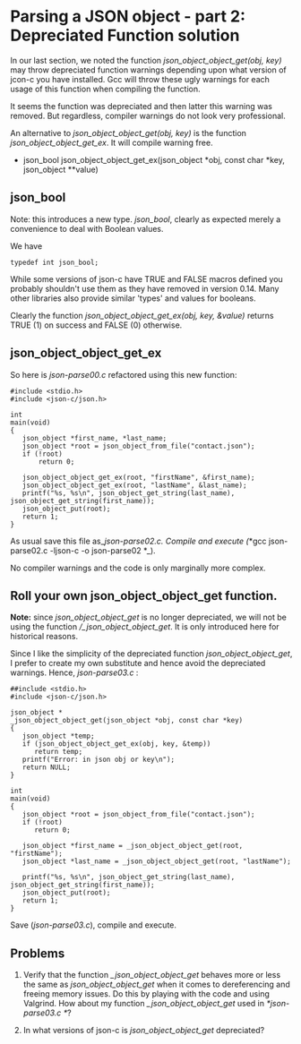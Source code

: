 # Parsing a JSON object - part 2: Depreciated Function solution

In our last section, we noted the function _*json_object_object_get(obj, key)*_ may throw depreciated function warnings depending upon what version of jcon-c you have installed. Gcc will throw these ugly warnings for each usage of this function when compiling the function.

It seems the function was depreciated and then latter this warning was removed. But regardless, compiler warnings do not look very professional.

An alternative to _*json_object_object_get(obj, key)*_  is the function _*json_object_object_get_ex*_. It will compile warning free.

- json_bool json_object_object_get_ex(json_object \*obj, const char *key, json_object \*\*value)

## json_bool

Note: this introduces a new type. _*json_bool*_, clearly as expected merely a convenience to deal with Boolean values.

We have
```
typedef int json_bool;
```
While some versions of json-c have TRUE and FALSE macros defined you probably shouldn't use them as they have removed in version 0.14. Many other libraries also provide similar 'types' and values for booleans.

Clearly the function _*json_object_object_get_ex(obj, key, &value)*_ returns TRUE (1) on success and FALSE (0) otherwise.

## json_object_object_get_ex

So here is _*json-parse00.c*_ refactored using this new function:

```
#include <stdio.h>
#include <json-c/json.h>

int 
main(void)
{
   json_object *first_name, *last_name;
   json_object *root = json_object_from_file("contact.json");
   if (!root)
       return 0;
       
   json_object_object_get_ex(root, "firstName", &first_name);
   json_object_object_get_ex(root, "lastName", &last_name);
   printf("%s, %s\n", json_object_get_string(last_name), json_object_get_string(first_name));
   json_object_put(root);
   return 1;
}

```

As usual save this file as_*json-parse02.c*_. Compile and  execute (_*gcc json-parse02.c -ljson-c -o json-parse02 *_).

No compiler warnings and the code is only marginally more complex.

## Roll your own json_object_object_get function.

**Note:** since _*json_object_object_get*_ is no longer depreciated, we will not be using the function _*/_json_object_object_get*_. It is only introduced here for historical reasons.

Since I like the simplicity of the depreciated function _*json_object_object_get*_, I prefer to create my own substitute and hence avoid the depreciated warnings. Hence, _*json-parse03.c*_ :

```
##include <stdio.h>
#include <json-c/json.h>

json_object *
_json_object_object_get(json_object *obj, const char *key)
{
   json_object *temp;
   if (json_object_object_get_ex(obj, key, &temp))
      return temp;
   printf("Error: in json obj or key\n");
   return NULL;
}

int
main(void)
{
   json_object *root = json_object_from_file("contact.json");
   if (!root)
      return 0;

   json_object *first_name = _json_object_object_get(root, "firstName");
   json_object *last_name = _json_object_object_get(root, "lastName");

   printf("%s, %s\n", json_object_get_string(last_name), json_object_get_string(first_name));
   json_object_put(root);
   return 1;
}

```

Save (_*json-parse03.c*_), compile and execute.

## Problems

1. Verify that the function _*_json_object_object_get*_ behaves more or less the same as _*json_object_object_get*_ when it comes to dereferencing and freeing memory issues. Do this by playing with the code and using Valgrind. How about my function _*\_json_object_object_get*_ used in _*json-parse03.c *_?

2. In what versions of json-c is _*json_object_object_get*_ depreciated?
